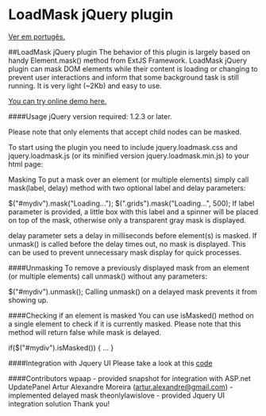 LoadMask jQuery plugin
===

[Ver em portugês.](README.pt-BR.md)

##LoadMask jQuery plugin
The behavior of this plugin is largely based on handy Element.mask() method from ExtJS Framework.
LoadMask jQuery plugin can mask DOM elements while their content is loading or changing to prevent user interactions and inform that some background task is still running. It is very light (~2Kb) and easy to use.

[You can try online demo here.](http://jquery-loadmask.googlecode.com/svn/trunk/demo/index.html)

####Usage
jQuery version required: 1.2.3 or later.

Please note that only elements that accept child nodes can be masked.

To start using the plugin you need to include jquery.loadmask.css and jquery.loadmask.js (or its minified version jquery.loadmask.min.js) to your html page:

<link href="jquery.loadmask.css" rel="stylesheet" type="text/css" />
<script type="text/javascript" src="jquery.loadmask.min.js"></script>
Masking
To put a mask over an element (or multiple elements) simply call mask(label, delay) method with two optional label and delay parameters:

$("#mydiv").mask("Loading...");
$(".grids").mask("Loading...", 500);
If label parameter is provided, a little box with this label and a spinner will be placed on top of the mask, otherwise only a transparent gray mask is displayed.

delay parameter sets a delay in milliseconds before element(s) is masked. If unmask() is called before the delay times out, no mask is displayed. This can be used to prevent unnecessary mask display for quick processes.

####Unmasking
To remove a previously displayed mask from an element (or multiple elements) call unmask() without any parameters:

$("#mydiv").unmask();
Calling unmask() on a delayed mask prevents it from showing up.

####Checking if an element is masked
You can use isMasked() method on a single element to check if it is currently masked. Please note that this method will return false while mask is delayed.

if($("#mydiv").isMasked()) { ... }

####Integration with Jquery UI
Please take a look at this [code](https://code.google.com/p/jquery-loadmask/issues/detail?id=4&can=1)

####Contributors
wpaap - provided snapshot for integration with ASP.net UpdatePanel
Artur Alexandre Moreira (artur.alexandre@gmail.com) - implemented delayed mask
theonlylawislove - provided Jquery UI integration solution
Thank you!
